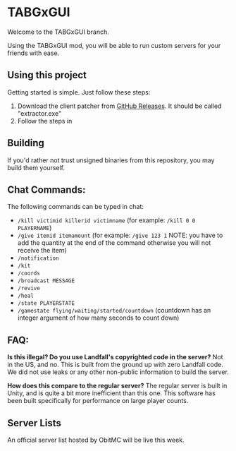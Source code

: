 # TABGxGUI

Welcome to the TABGxGUI branch.

Using the TABGxGUI mod, you will be able to run custom servers for your friends with ease.

## Using this project

Getting started is simple. Just follow these steps:
1. Download the client patcher from [GitHub Releases](https://github.com/JIBSIL/TABGCommunityServer/releases). It should be called "extractor.exe"
2. Follow the steps in 

## Building

If you'd rather not trust unsigned binaries from this repository, you may build them yourself.

## Chat Commands:

The following commands can be typed in chat:
* `/kill victimid killerid victimname` (for example: `/kill 0 0 PLAYERNAME`)
* `/give itemid itemamount` (for example: `/give 123 1` NOTE: you have to add the quantity at the end of the command otherwise you will not receive the item)
* `/notification`
* `/kit`
* `/coords`
* `/broadcast MESSAGE`
* `/revive`
* `/heal`
* `/state PLAYERSTATE`
* `/gamestate flying/waiting/started/countdown` (countdown has an integer argument of how many seconds to count down)

## FAQ:

**Is this illegal? Do you use Landfall's copyrighted code in the server?**
Not in the US, and no. This is built from the ground up with zero Landfall code. We did not use leaks or any other non-public information to build the server.

**How does this compare to the regular server?**
The regular server is built in Unity, and is quite a bit more inefficient than this one. This software has been built specifically for performance on large player counts.

## Server Lists
An official server list hosted by ObitMC will be live this week.
